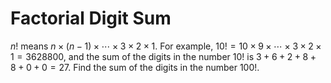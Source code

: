 # Factorial Digit Sum

$n!$ means $n \times (n - 1) \times \cdots \times 3 \times 2 \times 1$.
For example, $10! = 10 \times 9 \times \cdots \times 3 \times 2 \times 1 = 3628800$,
and the sum of the digits in the number $10!$ is $3 + 6 + 2 + 8 + 8 + 0 + 0 = 27$.
Find the sum of the digits in the number $100!$.